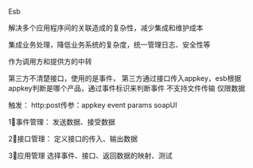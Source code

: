 Esb

解决多个应用程序间的关联造成的复杂性，减少集成和维护成本

集成业务处理，降低业务系统的复杂度，统一管理日志、安全性等

作为调用方和提供方的中转

第三方不清楚接口，使用的是事件，
第三方通过接口传入appkey，esb根据appkey判断是哪个产品，通过事件标识来判断事件
不支持文件传输 仅限数据

触发：
http:post传参：appkey event params
soapUI


1⃣️事件管理：
发送数据、接受数据

2⃣️接口管理：
定义接口的传入、输出数据

3⃣️应用管理
选择事件、接口、返回数据的映射、测试

